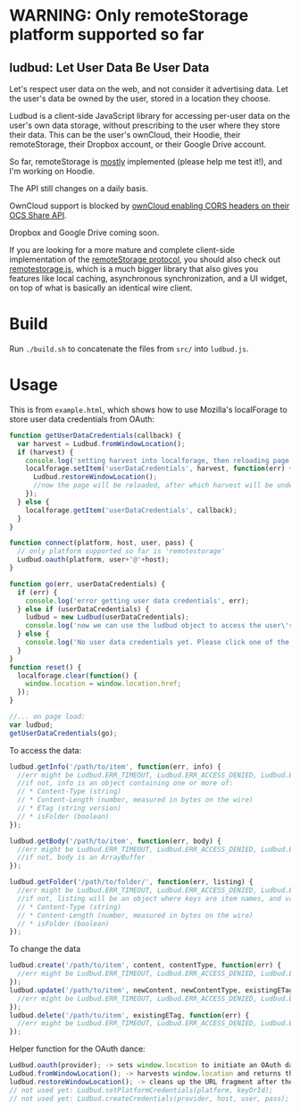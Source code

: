 # WARNING: Only remoteStorage platform supported so far

## ludbud: Let User Data Be User Data

Let's respect user data on the web, and not consider it advertising data. Let the user's data be owned by the user, stored in a location they choose.

Ludbud is a client-side JavaScript library for accessing per-user data on the user's own data storage, without prescribing to the user where they store their data. This can be the user's ownCloud, their Hoodie, their remoteStorage, their Dropbox account, or their Google Drive account.

So far, remoteStorage is [mostly](https://github.com/michielbdejong/ludbud/labels/remoteStorage) implemented (please help me test it!), and I'm working on Hoodie.

The API still changes on a daily basis.

OwnCloud support is blocked by [ownCloud enabling CORS headers on their OCS Share API](https://github.com/owncloud/core/issues/10415#issuecomment-76533629).

Dropbox and Google Drive coming soon.

If you are looking for a more mature and complete client-side implementation of the [remoteStorage protocol](http://tools.ietf.org/html/draft-dejong-remotestorage-04), you should also check out [remotestorage.js](https://github.com/remotestorage/remotestorage.js), which is a much bigger library
that also gives you features like local caching, asynchronous synchronization, and a UI widget, on top of what is basically an identical wire client.

# Build

Run `./build.sh` to concatenate the files from `src/` into `ludbud.js`.

# Usage

This is from `example.html`, which shows how to use Mozilla's localForage to store user data credentials from OAuth:

````js
function getUserDataCredentials(callback) {
  var harvest = Ludbud.fromWindowLocation();
  if (harvest) {
    console.log('setting harvest into localforage, then reloading page', harvest);
    localforage.setItem('userDataCredentials', harvest, function(err) {
      Ludbud.restoreWindowLocation();
      //now the page will be reloaded, after which harvest will be undefined
    });
  } else {
    localforage.getItem('userDataCredentials', callback);
  }
}

function connect(platform, host, user, pass) {
  // only platform supported so far is 'remotestorage'
  Ludbud.oauth(platform, user+'@'+host);
}

function go(err, userDataCredentials) {
  if (err) {
    console.log('error getting user data credentials', err);
  } else if (userDataCredentials) {
    ludbud = new Ludbud(userDataCredentials);
    console.log('now we can use the ludbud object to access the user\'s data');
  } else {
    console.log('No user data credentials yet. Please click one of the buttons');
  }
}
function reset() {
  localforage.clear(function() {
    window.location = window.location.href;
  });
}

//... on page load:
var ludbud;
getUserDataCredentials(go);
````

To access the data:
````js
ludbud.getInfo('/path/to/item', function(err, info) {
  //err might be Ludbud.ERR_TIMEOUT, Ludbud.ERR_ACCESS_DENIED, Ludbud.ERR_SERVER_ERROR, or Ludbud.ERR_NOT_FOUND
  //if not, info is an object containing one or more of:
  // * Content-Type (string)
  // * Content-Length (number, measured in bytes on the wire)
  // * ETag (string version)
  // * isFolder (boolean)
});

ludbud.getBody('/path/to/item', function(err, body) {
  //err might be Ludbud.ERR_TIMEOUT, Ludbud.ERR_ACCESS_DENIED, Ludbud.ERR_SERVER_ERROR, Ludbud.ERR_NOT_FOUND, or Ludbud.ERR_IS_FOLDER
  //if not, body is an ArrayBuffer
});

ludbud.getFolder('/path/to/folder/', function(err, listing) {
  //err might be Ludbud.ERR_TIMEOUT, Ludbud.ERR_ACCESS_DENIED, Ludbud.ERR_SERVER_ERROR, Ludbud.ERR_NOT_FOUND, or Ludbud.ERR_NOT_A_FOLDER
  //if not, listing will be an object where keys are item names, and values are objects containing one or more of:
  // * Content-Type (string)
  // * Content-Length (number, measured in bytes on the wire)
  // * isFolder (boolean)
});
````

To change the data
````js
ludbud.create('/path/to/item', content, contentType, function(err) {
  //err might be Ludbud.ERR_TIMEOUT, Ludbud.ERR_ACCESS_DENIED, Ludbud.ERR_SERVER_ERROR, or Ludbud.ERR_IS_FOLDER
});
ludbud.update('/path/to/item', newContent, newContentType, existingETag, function(err) {
  //err might be Ludbud.ERR_TIMEOUT, Ludbud.ERR_ACCESS_DENIED, Ludbud.ERR_SERVER_ERROR, Ludbud.ERR_NOT_FOUND, or Ludbud.ERR_IS_FOLDER
});
ludbud.delete('/path/to/item', existingETag, function(err) {
  //err might be Ludbud.ERR_TIMEOUT, Ludbud.ERR_ACCESS_DENIED, Ludbud.ERR_SERVER_ERROR, Ludbud.ERR_NOT_FOUND, or Ludbud.ERR_IS_FOLDER
});
````

Helper function for the OAuth dance:
````js
Ludbud.oauth(provider); -> sets window.location to initiate an OAuth dance, use this for remoteStorage, Dropbox, and Google Drive platforms
Ludbud.fromWindowLocation(); -> harvests window.location and returns the user data credentials
ludbud.restoreWindowLocation(); -> cleans up the URL fragment after the OAuth dance (triggers a page refresh)
// not used yet: Ludbud.setPlatformCredentials(platform, keyOrId);
// not used yet: Ludbud.createCredentials(provider, host, user, pass); -> creates credentials, use this one for the ownCloud platform
